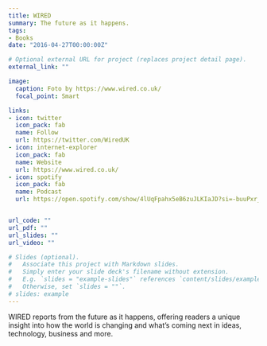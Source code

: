 ```yaml
---
title: WIRED
summary: The future as it happens.
tags:
- Books
date: "2016-04-27T00:00:00Z"

# Optional external URL for project (replaces project detail page).
external_link: ""

image:
  caption: Foto by https://www.wired.co.uk/
  focal_point: Smart

links:
- icon: twitter
  icon_pack: fab
  name: Follow
  url: https://twitter.com/WiredUK
- icon: internet-explorer
  icon_pack: fab
  name: Website
  url: https://www.wired.co.uk/
- icon: spotify
  icon_pack: fab
  name: Podcast
  url: https://open.spotify.com/show/4lUqFpahx5eB6zuJLKIaJD?si=-buuPxr_REOUa98EW2Dtqg


url_code: ""
url_pdf: ""
url_slides: ""
url_video: ""

# Slides (optional).
#   Associate this project with Markdown slides.
#   Simply enter your slide deck's filename without extension.
#   E.g. `slides = "example-slides"` references `content/slides/example-slides.md`.
#   Otherwise, set `slides = ""`.
# slides: example
---
```


WIRED reports from the future as it happens, offering readers a unique insight into how the world is changing and what’s coming next in ideas, technology, business and more.
